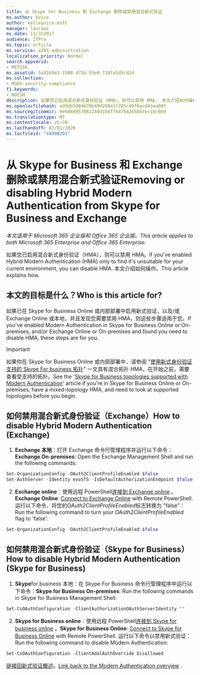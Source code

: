 ```yaml
---
title: 从 Skype for Business 和 Exchange 删除或禁用混合新式验证
ms.author: kvice
author: kelleyvice-msft
manager: laurawi
ms.date: 11/3/2017
audience: ITPro
ms.topic: article
ms.service: o365-administration
localization_priority: Normal
search.appverid:
- MET150
ms.assetid: 5a91b9e3-1508-475b-93e0-710fa5d5cd2d
ms.collection:
- M365-security-compliance
f1.keywords:
- NOCSH
description: 如果您已启用混合新式身份验证（HMA），则可以禁用 HMA。 本文介绍如何操作。
ms.openlocfilehash: ad9db5894670b49d2d9a1f385cd9f6acd43ea00f
ms.sourcegitcommit: 6e608d957082244d1b4ffb47942e5847ec18c0b9
ms.translationtype: MT
ms.contentlocale: zh-CN
ms.lasthandoff: 07/01/2020
ms.locfileid: "44998201"
---
```

# <a name="removing-or-disabling-hybrid-modern-authentication-from-skype-for-business-and-exchange"></a><span data-ttu-id="729ce-104">从 Skype for Business 和 Exchange 删除或禁用混合新式验证</span><span class="sxs-lookup"><span data-stu-id="729ce-104">Removing or disabling Hybrid Modern Authentication from Skype for Business and Exchange</span></span>

<span data-ttu-id="729ce-105">*本文适用于 Microsoft 365 企业版和 Office 365 企业版。*</span><span class="sxs-lookup"><span data-stu-id="729ce-105">*This article applies to both Microsoft 365 Enterprise and Office 365 Enterprise.*</span></span>

<span data-ttu-id="729ce-106">如果您已启用混合新式身份验证（HMA），则可以禁用 HMA。</span><span class="sxs-lookup"><span data-stu-id="729ce-106">If you've enabled Hybrid Modern Authentication (HMA) only to find it's unsuitable for your current environment, you can disable HMA.</span></span> <span data-ttu-id="729ce-107">本文介绍如何操作。</span><span class="sxs-lookup"><span data-stu-id="729ce-107">This article explains how.</span></span>
  
## <a name="who-is-this-article-for"></a><span data-ttu-id="729ce-108">本文的目标是什么？</span><span class="sxs-lookup"><span data-stu-id="729ce-108">Who is this article for?</span></span>

<span data-ttu-id="729ce-109">如果已在 Skype for Business Online 或内部部署中启用新式验证，以及/或 Exchange Online 或本地，并且发现您需要禁用 HMA，则这些步骤适用于您。</span><span class="sxs-lookup"><span data-stu-id="729ce-109">If you've enabled Modern Authentication in Skype for Business Online or On-premises, and/or Exchange Online or On-premises and found you need to disable HMA, these steps are for you.</span></span>

> [!IMPORTANT]
> <span data-ttu-id="729ce-110">如果你在 Skype for Business Online 或内部部署中，请参阅 "[使用新式身份验证支持的 Skype For business 拓扑](https://technet.microsoft.com/library/mt803262.aspx)" 一文具有混合拓扑 HMA，在开始之前，需要查看受支持的拓扑。</span><span class="sxs-lookup"><span data-stu-id="729ce-110">See the '[Skype for Business topologies supported with Modern Authentication](https://technet.microsoft.com/library/mt803262.aspx)' article if you're in Skype for Business Online or On-premises, have a mixed-topology HMA, and need to look at supported topologies before you begin.</span></span>
  
## <a name="how-to-disable-hybrid-modern-authentication-exchange"></a><span data-ttu-id="729ce-111">如何禁用混合新式身份验证（Exchange）</span><span class="sxs-lookup"><span data-stu-id="729ce-111">How to disable Hybrid Modern Authentication (Exchange)</span></span>

1. <span data-ttu-id="729ce-112">**Exchange 本地**：打开 Exchange 命令行管理程序并运行以下命令：</span><span class="sxs-lookup"><span data-stu-id="729ce-112">**Exchange On-premises**: Open the Exchange Management Shell and run the following commands:</span></span> 

```powershell
Set-OrganizationConfig -OAuth2ClientProfileEnabled $false
Set-AuthServer -Identity evoSTS -IsDefaultAuthorizationEndpoint $false
```

2. <span data-ttu-id="729ce-113">**Exchange online**：使用远程 PowerShell[连接到 Exchange online](https://docs.microsoft.com/powershell/exchange/exchange-online/connect-to-exchange-online-powershell/connect-to-exchange-online-powershell) 。</span><span class="sxs-lookup"><span data-stu-id="729ce-113">**Exchange Online**: [Connect to Exchange Online](https://docs.microsoft.com/powershell/exchange/exchange-online/connect-to-exchange-online-powershell/connect-to-exchange-online-powershell) with Remote PowerShell.</span></span> <span data-ttu-id="729ce-114">运行以下命令，将您的*OAuth2ClientProfileEnabled*标志转换为 "false"：</span><span class="sxs-lookup"><span data-stu-id="729ce-114">Run the following command to turn your  *OAuth2ClientProfileEnabled*  flag to 'false':</span></span>

```powershell    
Set-OrganizationConfig -OAuth2ClientProfileEnabled:$false
```
    
## <a name="how-to-disable-hybrid-modern-authentication-skype-for-business"></a><span data-ttu-id="729ce-115">如何禁用混合新式身份验证（Skype for Business）</span><span class="sxs-lookup"><span data-stu-id="729ce-115">How to disable Hybrid Modern Authentication (Skype for Business)</span></span>

1. <span data-ttu-id="729ce-116">**Skype**for business 本地：在 Skype For Business 命令行管理程序中运行以下命令：</span><span class="sxs-lookup"><span data-stu-id="729ce-116">**Skype for Business On-premises**: Run the following commands in Skype for Business Management Shell:</span></span>

```powershell
Set-CsOAuthConfiguration -ClientAuthorizationOAuthServerIdentity ""
```

2. <span data-ttu-id="729ce-117">**Skype for Business online**：使用远程 PowerShell[连接到 Skype for business online](https://docs.microsoft.com/office365/enterprise/powershell/manage-skype-for-business-online-with-office-365-powershell) 。</span><span class="sxs-lookup"><span data-stu-id="729ce-117">**Skype for Business Online**: [Connect to Skype for Business Online](https://docs.microsoft.com/office365/enterprise/powershell/manage-skype-for-business-online-with-office-365-powershell) with Remote PowerShell.</span></span> <span data-ttu-id="729ce-118">运行以下命令以禁用新式验证：</span><span class="sxs-lookup"><span data-stu-id="729ce-118">Run the following command to disable Modern Authentication:</span></span>

```powershell    
Set-CsOAuthConfiguration -ClientAdalAuthOverride Disallowed
```

<span data-ttu-id="729ce-119">[链接回新式验证概述](hybrid-modern-auth-overview.md)。</span><span class="sxs-lookup"><span data-stu-id="729ce-119">[Link back to the Modern Authentication overview](hybrid-modern-auth-overview.md) .</span></span> 
  

